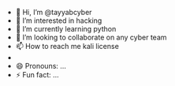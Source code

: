 - 👋 Hi, I’m @tayyabcyber
- 👀 I’m interested in hacking
- 🌱 I’m currently learning python
- 💞️ I’m looking to collaborate on any cyber team
- 📫 How to reach me kali license
- 
- 😄 Pronouns: ...
- ⚡ Fun fact: ...

<!---
tayyabcyber/tayyabcyber is a ✨ special ✨ repository because its `README.md` (this file) appears on your GitHub profile.
You can click the Preview link to take a look at your changes.
--->
